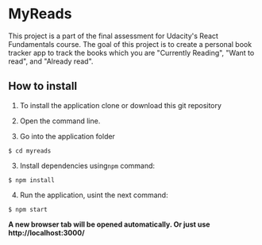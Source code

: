 # MyReads

This project is a part of the final assessment for Udacity's React Fundamentals course. The goal of this project is to create a personal book tracker app to track the books which you are "Currently Reading", "Want to read", and "Already read".


## How to install

1. To install the application clone or download this git repository

2. Open the command line.

2. Go into the application folder

```
$ cd myreads
```

3. Install dependencies using`npm` command:

```
$ npm install
```

4. Run the application, usint the next command:

```
$ npm start
```

**A new browser tab will be opened automatically. Or just use http://localhost:3000/**


